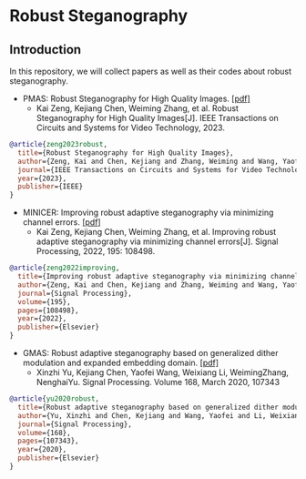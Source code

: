 # Robust Steganography 

## Introduction
In this repository, we will collect papers as well as their codes about robust steganography.



- PMAS: Robust Steganography for High Quality Images. [[pdf]](https://ieeexplore.ieee.org/document/10057024/)
   - Kai Zeng, Kejiang Chen, Weiming Zhang, et al. Robust Steganography for High Quality Images[J]. IEEE Transactions on Circuits and Systems for Video Technology, 2023.

``` bibtex
@article{zeng2023robust,
  title={Robust Steganography for High Quality Images},
  author={Zeng, Kai and Chen, Kejiang and Zhang, Weiming and Wang, Yaofei and Yu, Nenghai},
  journal={IEEE Transactions on Circuits and Systems for Video Technology},
  year={2023},
  publisher={IEEE}
}
```


- MINICER: Improving robust adaptive steganography via minimizing channel errors. [[pdf]](https://www.sciencedirect.com/science/article/abs/pii/S0165168422000457) 
   - Kai Zeng, Kejiang Chen, Weiming Zhang, et al. Improving robust adaptive steganography via minimizing channel errors[J]. Signal Processing, 2022, 195: 108498.

``` bibtex
@article{zeng2022improving,
  title={Improving robust adaptive steganography via minimizing channel errors},
  author={Zeng, Kai and Chen, Kejiang and Zhang, Weiming and Wang, Yaofei and Yu, Nenghai},
  journal={Signal Processing},
  volume={195},
  pages={108498},
  year={2022},
  publisher={Elsevier}
}
```

- GMAS: Robust adaptive steganography based on generalized dither modulation and expanded embedding domain. [[pdf]](https://www.sciencedirect.com/science/article/abs/pii/S0165168419303962) 
  - Xinzhi Yu, Kejiang Chen, Yaofei Wang, Weixiang Li, WeimingZhang, NenghaiYu. Signal Processing. Volume 168, March 2020, 107343

``` bibtex
@article{yu2020robust,
  title={Robust adaptive steganography based on generalized dither modulation and expanded embedding domain},
  author={Yu, Xinzhi and Chen, Kejiang and Wang, Yaofei and Li, Weixiang and Zhang, Weiming and Yu, Nenghai},
  journal={Signal Processing},
  volume={168},
  pages={107343},
  year={2020},
  publisher={Elsevier}
}
```







